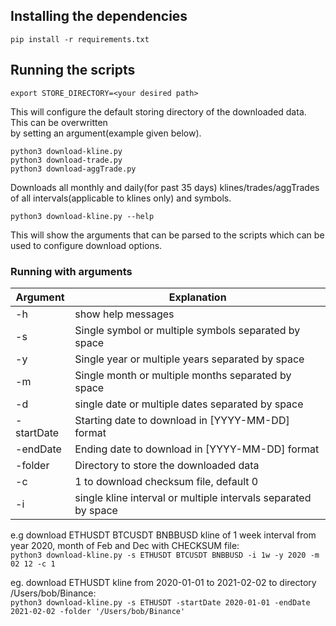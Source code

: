 ## Installing the dependencies

`pip install -r requirements.txt`

## Running the scripts

`export STORE_DIRECTORY=<your desired path>`

This will configure the default storing directory of the downloaded data. This can be 
overwritten <br/> by setting an argument(example given below). 

`python3 download-kline.py` <br/>
`python3 download-trade.py` <br/>
`python3 download-aggTrade.py` 

Downloads all monthly and daily(for past 35 days) klines/trades/aggTrades of all intervals(applicable to klines only) and symbols.

`python3 download-kline.py --help` 

This will show the arguments that can be parsed to the scripts which can be used to configure download options.

### Running with arguments

| Argument        | Explanation |         
| --------------- | ---------------- |
| -h              | show help messages| 
| -s              | Single symbol or multiple symbols separated by space | 
| -y              | Single year or multiple years separated by space| 
| -m              | Single month or multiple months separated by space | 
| -d              | single date or multiple dates separated by space    | 
| -startDate      | Starting date to download in [YYYY-MM-DD] format    | 
| -endDate        | Ending date to download in [YYYY-MM-DD] format     | 
| -folder         | Directory to store the downloaded data    | 
| -c              | 1 to download checksum file, default 0       | 
| -i              | single kline interval or multiple intervals separated by space      |

e.g download ETHUSDT BTCUSDT BNBBUSD kline of 1 week interval from year 2020, month of Feb and Dec with CHECKSUM file:<br/>
`python3 download-kline.py -s ETHUSDT BTCUSDT BNBBUSD -i 1w -y 2020 -m 02 12 -c 1`

eg. download ETHUSDT kline from 2020-01-01 to 2021-02-02 to directory /Users/bob/Binance:<br/>
`python3 download-kline.py -s ETHUSDT -startDate 2020-01-01 -endDate 2021-02-02 -folder '/Users/bob/Binance'`